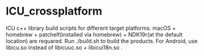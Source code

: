 # ICU_crossplatform
ICU c++ library build scripts for different target platforms.
macOS + homebrew + patchelf(installed via homebrew) + NDK19r(at the default location) are requared.
Run ./build.sh to build the products.
For Android, use libicu.so instead of libicuuc.so + libicui18n.so .

